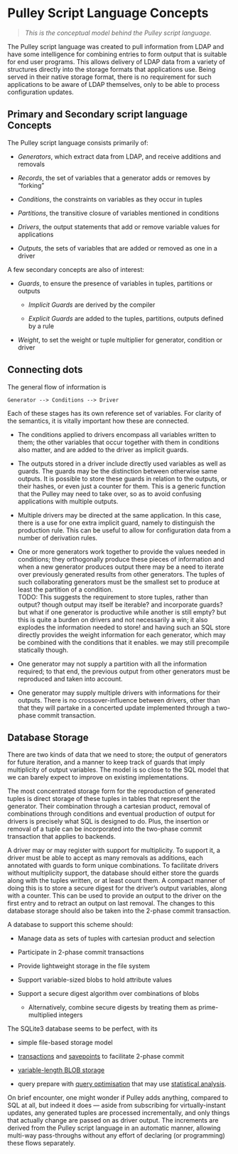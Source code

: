 Pulley Script Language Concepts
===============================

>   *This is the conceptual model behind the Pulley script language.*

The Pulley script language was created to pull information from LDAP and have
some intelligence for combining entries to form output that is suitable for end
user programs.  This allows delivery of LDAP data from a variety of structures
directly into the storage formats that applications use.  Being served in their
native storage format, there is no requirement for such applications to be aware
of LDAP themselves, only to be able to process configuration updates.

Primary and Secondary script language Concepts
----------------------------------------------

The Pulley script language consists primarily of:

-   *Generators*, which extract data from LDAP, and receive additions and
    removals

-   *Records*, the set of variables that a generator adds or removes by
    “forking”

-   *Conditions*, the constraints on variables as they occur in tuples

-   *Partitions*, the transitive closure of variables mentioned in conditions

-   *Drivers*, the output statements that add or remove variable values for
    applications

-   *Outputs*, the sets of variables that are added or removed as one in a
    driver

A few secondary concepts are also of interest:

-   *Guards*, to ensure the presence of variables in tuples, partitions or
    outputs

    -   *Implicit Guards* are derived by the compiler

    -   *Explicit Guards* are added to the tuples, partitions, outputs defined
        by a rule

-   *Weight*, to set the weight or tuple multiplier for generator, condition or
    driver

Connecting dots
---------------

The general flow of information is

~~~~~~~~~~~~~~~~~~~~~~~~~~~~~~~~~~~~~~~~~~~~~~~~~~~~~~~~~~~~~~~~~~~~~~~~~~~~~~~~
Generator --> Conditions --> Driver
~~~~~~~~~~~~~~~~~~~~~~~~~~~~~~~~~~~~~~~~~~~~~~~~~~~~~~~~~~~~~~~~~~~~~~~~~~~~~~~~

Each of these stages has its own reference set of variables.  For clarity of the
semantics, it is vitally important how these are connected.

-   The conditions applied to drivers encompass all variables written to them;
    the other variables that occur together with them in conditions also matter,
    and are added to the driver as implicit guards.

-   The outputs stored in a driver include directly used variables as well as
    guards.  The guards may be the distinction between otherwise same outputs.
    It is possible to store these guards in relation to the outputs, or their
    hashes, or even just a counter for them.  This is a generic function that
    the Pulley may need to take over, so as to avoid confusing applications with
    multiple outputs.

-   Multiple drivers may be directed at the same application.  In this case,
    there is a use for one extra implicit guard, namely to distinguish the
    production rule.  This can be useful to allow for configuration data from a
    number of derivation rules.

-   One or more generators work together to provide the values needed in
    conditions; they orthogonally produce these pieces of information and when a
    new generator produces output there may be a need to iterate over previously
    generated results from other generators.  The tuples of such collaborating
    generators must be the smallest set to produce at least the partition of a
    condition.  
    TODO: This suggests the requirement to store tuples, rather than output?
    though output may itself be iterable? and incorporate guards? but what if
    one generator is productive while another is still empty? but this is quite
    a burden on drivers and not necessarily a win; it also explodes the
    information needed to store! and having such an SQL store directly provides
    the weight information for each generator, which may be combined with the
    conditions that it enables. we may still precompile statically though.

-   One generator may not supply a partition with all the information required;
    to that end, the previous output from other generators must be reproduced
    and taken into account.

-   One generator may supply multiple drivers with informations for their
    outputs.  There is no crossover-influence between drivers, other than that
    they will partake in a concerted update implemented through a two-phase
    commit transaction.

Database Storage
----------------

There are two kinds of data that we need to store; the output of generators for
future iteration, and a manner to keep track of guards that imply multiplicity
of output variables.  The model is so close to the SQL model that we can barely
expect to improve on existing implementations.

The most concentrated storage form for the reproduction of generated tuples is
direct storage of these tuples in tables that represent the generator.  Their
combination through a cartesian product, removal of combinations through
conditions and eventual production of output for drivers is precisely what SQL
is designed to do.  Plus, the insertion or removal of a tuple can be
incorporated into the two-phase commit transaction that applies to backends.

A driver may or may register with support for multiplicity.  To support it, a
driver must be able to accept as many removals as additions, each annotated with
guards to form unique combinations.  To facilitate drivers without multiplicity
support, the database should either store the guards along with the tuples
written, or at least count them.  A compact manner of doing this is to store a
secure digest for the driver’s output variables, along with a counter.  This can
be used to provide an output to the driver on the first entry and to retract an
output on last removal.  The changes to this database storage should also be
taken into the 2-phase commit transaction.

A database to support this scheme should:

-   Manage data as sets of tuples with cartesian product and selection

-   Participate in 2-phase commit transactions

-   Provide lightweight storage in the file system

-   Support variable-sized blobs to hold attribute values

-   Support a secure digest algorithm over combinations of blobs

    -   Alternatively, combine secure digests by treating them as
        prime-multiplied integers

The SQLite3 database seems to be perfect, with its

-   simple file-based storage model

-   [transactions](<https://www.sqlite.org/lang_transaction.html>) and
    [savepoints](<https://www.sqlite.org/lang_savepoint.html>) to facilitate
    2-phase commit

-   [variable-length BLOB storage](<https://www.sqlite.org/different.html#flex>)

-   query prepare with [query
    optimisation](<https://www.sqlite.org/queryplanner-ng.html>) that may use
    [statistical analysis](<https://www.sqlite.org/compile.html#enable_stat4>).

On brief encounter, one might wonder if Pulley adds anything, compared to SQL at
all, but indeed it does — aside from subscribing for virtually-instant updates,
any generated tuples are processed incrementally, and only things that actually
change are passed on as driver output.  The increments are derived from the
Pulley script language in an automatic manner, allowing multi-way pass-throughs
without any effort of declaring (or programming) these flows separately.
